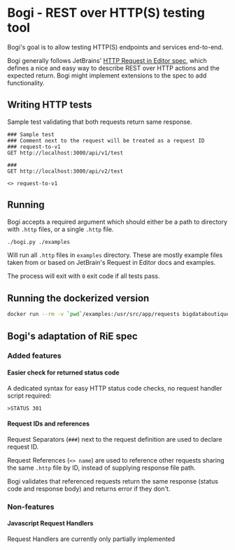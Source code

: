 # Bogi - REST over HTTP(S) testing tool

Bogi's goal is to allow testing HTTP(S) endpoints and services end-to-end.

Bogi generally follows JetBrains' [HTTP Request in Editor spec](https://github.com/JetBrains/http-request-in-editor-spec/blob/master/spec.md), which defines a nice and easy way to describe REST over HTTP actions and the expected return. Bogi might implement extensions to the spec to add functionality.

## Writing HTTP tests

Sample test validating that both requests return same response.

```http
### Sample test
### Comment next to the request will be treated as a request ID
### request-to-v1
GET http://localhost:3000/api/v1/test

###
GET http://localhost:3000/api/v2/test

<> request-to-v1
```

## Running
Bogi accepts a required argument which should either be a path to directory
with `.http` files, or a single `.http` file.

```bash
./bogi.py ./examples
```

Will run all `.http` files in `examples` directory. These are mostly example files taken from or based on JetBrain's Request in Editor docs and examples.

The process will exit with `0` exit code if all tests pass.

## Running the dockerized version

```bash
docker run --rm -v `pwd`/examples:/usr/src/app/requests bigdataboutique/bogi
```

## Bogi's adaptation of RiE spec

### Added features

#### Easier check for returned status code

A dedicated syntax for easy HTTP status code checks, no request handler script required:

```
>STATUS 301
```

#### Request IDs and references

Request Separators (`###`) next to the request definition are used to declare request ID.

Request References (`<> name`) are used to reference other requests sharing the same `.http` file by ID, instead of supplying response file path.

Bogi validates that referenced requests return the same response (status code and response body) and returns error if they don't.

### Non-features

#### Javascript Request Handlers

Request Handlers are currently only partially implemented


